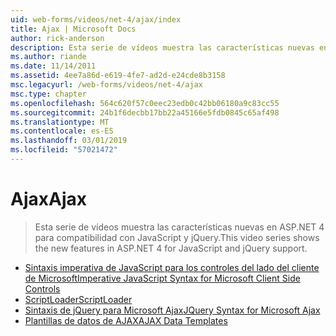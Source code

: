```yaml
---
uid: web-forms/videos/net-4/ajax/index
title: Ajax | Microsoft Docs
author: rick-anderson
description: Esta serie de vídeos muestra las características nuevas en ASP.NET 4 para compatibilidad con JavaScript y jQuery.
ms.author: riande
ms.date: 11/14/2011
ms.assetid: 4ee7a86d-e619-4fe7-ad2d-e24cde8b3158
msc.legacyurl: /web-forms/videos/net-4/ajax
msc.type: chapter
ms.openlocfilehash: 564c620f57c0eec23edb0c42bb06180a9c83cc55
ms.sourcegitcommit: 24b1f6decbb17bb22a45166e5fdb0845c65af498
ms.translationtype: MT
ms.contentlocale: es-ES
ms.lasthandoff: 03/01/2019
ms.locfileid: "57021472"
---
```

<a name="ajax"></a><span data-ttu-id="2b9e8-103">Ajax</span><span class="sxs-lookup"><span data-stu-id="2b9e8-103">Ajax</span></span>
====================
> <span data-ttu-id="2b9e8-104">Esta serie de vídeos muestra las características nuevas en ASP.NET 4 para compatibilidad con JavaScript y jQuery.</span><span class="sxs-lookup"><span data-stu-id="2b9e8-104">This video series shows the new features in ASP.NET 4 for JavaScript and jQuery support.</span></span>


- [<span data-ttu-id="2b9e8-105">Sintaxis imperativa de JavaScript para los controles del lado del cliente de Microsoft</span><span class="sxs-lookup"><span data-stu-id="2b9e8-105">Imperative JavaScript Syntax for Microsoft Client Side Controls</span></span>](aspnet-4-quick-hit-imperative-javascript-syntax-for-microsoft-client-side-controls.md)
- [<span data-ttu-id="2b9e8-106">ScriptLoader</span><span class="sxs-lookup"><span data-stu-id="2b9e8-106">ScriptLoader</span></span>](aspnet-4-quick-hit-the-scriptloader.md)
- [<span data-ttu-id="2b9e8-107">Sintaxis de jQuery para Microsoft Ajax</span><span class="sxs-lookup"><span data-stu-id="2b9e8-107">JQuery Syntax for Microsoft Ajax</span></span>](aspnet-4-quick-hit-jquery-syntax-for-microsoft-ajax.md)
- [<span data-ttu-id="2b9e8-108">Plantillas de datos de AJAX</span><span class="sxs-lookup"><span data-stu-id="2b9e8-108">AJAX Data Templates</span></span>](aspnet-4-quick-hit-ajax-data-templates.md)
